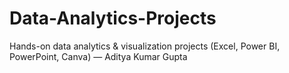 # Data-Analytics-Projects
Hands-on data analytics &amp; visualization projects (Excel, Power BI, PowerPoint, Canva) — Aditya Kumar Gupta
